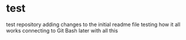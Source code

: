 # test
test repository
adding changes to the initial readme file
testing how it all works
connecting to Git Bash later with all this
